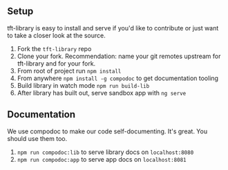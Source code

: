 ## Setup

tft-library is easy to install and serve if you'd like to contribute or just want to take a closer look at the source.

1. Fork the  `tft-library` repo
2. Clone your fork. Recommendation: name your git remotes upstream for tft-library and <your-username> for your fork.
3. From root of project run `npm install`
4. From anywhere `npm install -g compodoc` to get documentation tooling
5. Build library in watch mode `npm run build-lib`
6. After library has built out, serve sandbox app with `ng serve`

## Documentation

We use compodoc to make our code self-documenting. It's great. You should use them too.

1. `npm run compodoc:lib` to serve library docs on `localhost:8080`
1. `npm run compodoc:app` to serve app docs on `localhost:8081`



